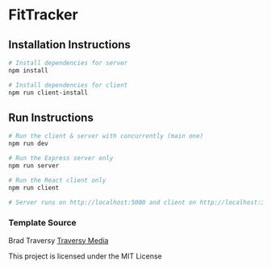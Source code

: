 # FitTracker

## Installation Instructions

``` bash
# Install dependencies for server
npm install

# Install dependencies for client
npm run client-install

```

## Run Instructions
``` bash
# Run the client & server with concurrently (main one)
npm run dev

# Run the Express server only
npm run server

# Run the React client only
npm run client

# Server runs on http://localhost:5000 and client on http://localhost:3000
```


### Template Source

Brad Traversy
[Traversy Media](http://www.traversymedia.com)

This project is licensed under the MIT License
